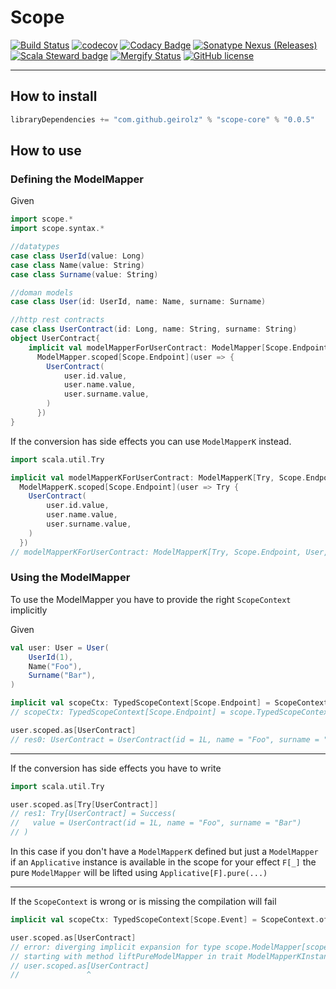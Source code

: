# Scope
[![Build Status](https://github.com/geirolz/scope/actions/workflows/cicd.yml/badge.svg)](https://github.com/geirolz/scope/actions)
[![codecov](https://img.shields.io/codecov/c/github/geirolz/scope)](https://codecov.io/gh/geirolz/scope)
[![Codacy Badge](https://api.codacy.com/project/badge/Grade/db3274b55e0c4031803afb45f58d4413)](https://www.codacy.com/manual/david.geirola/scope?utm_source=github.com&amp;utm_medium=referral&amp;utm_content=geirolz/scope&amp;utm_campaign=Badge_Grade)
[![Sonatype Nexus (Releases)](https://img.shields.io/nexus/r/com.github.geirolz/scope-core@_2.13?server=https%3A%2F%2Foss.sonatype.org)](https://mvnrepository.com/artifact/com.github.geirolz/scope-core)
[![Scala Steward badge](https://img.shields.io/badge/Scala_Steward-helping-blue.svg?style=flat&logo=data:image/png;base64,iVBORw0KGgoAAAANSUhEUgAAAA4AAAAQCAMAAAARSr4IAAAAVFBMVEUAAACHjojlOy5NWlrKzcYRKjGFjIbp293YycuLa3pYY2LSqql4f3pCUFTgSjNodYRmcXUsPD/NTTbjRS+2jomhgnzNc223cGvZS0HaSD0XLjbaSjElhIr+AAAAAXRSTlMAQObYZgAAAHlJREFUCNdNyosOwyAIhWHAQS1Vt7a77/3fcxxdmv0xwmckutAR1nkm4ggbyEcg/wWmlGLDAA3oL50xi6fk5ffZ3E2E3QfZDCcCN2YtbEWZt+Drc6u6rlqv7Uk0LdKqqr5rk2UCRXOk0vmQKGfc94nOJyQjouF9H/wCc9gECEYfONoAAAAASUVORK5CYII=)](https://scala-steward.org)
[![Mergify Status](https://img.shields.io/endpoint.svg?url=https://api.mergify.com/v1/badges/geirolz/scope&style=flat)](https://mergify.io)
[![GitHub license](https://img.shields.io/github/license/geirolz/scope)](https://github.com/geirolz/scope/blob/main/LICENSE)

---

## How to install

```sbt
libraryDependencies += "com.github.geirolz" % "scope-core" % "0.0.5"
```


## How to use

### Defining the ModelMapper

Given
```scala
import scope.*
import scope.syntax.*

//datatypes
case class UserId(value: Long)
case class Name(value: String)
case class Surname(value: String)

//doman models
case class User(id: UserId, name: Name, surname: Surname)

//http rest contracts
case class UserContract(id: Long, name: String, surname: String)
object UserContract{    
    implicit val modelMapperForUserContract: ModelMapper[Scope.Endpoint, User, UserContract] =
      ModelMapper.scoped[Scope.Endpoint](user => {
        UserContract(
            user.id.value,
            user.name.value,
            user.surname.value,
        )
      })
}
```

If the conversion has side effects you can use `ModelMapperK` instead.
```scala
import scala.util.Try

implicit val modelMapperKForUserContract: ModelMapperK[Try, Scope.Endpoint, User, UserContract] =
  ModelMapperK.scoped[Scope.Endpoint](user => Try {
    UserContract(
        user.id.value,
        user.name.value,
        user.surname.value,
    )
  })
// modelMapperKForUserContract: ModelMapperK[Try, Scope.Endpoint, User, UserContract] = scope.ModelMapperK@7d02f06f
```

### Using the ModelMapper
To use the ModelMapper you have to provide the right `ScopeContext` implicitly

Given
```scala
val user: User = User(
    UserId(1),
    Name("Foo"),
    Surname("Bar"),
)
```

```scala
implicit val scopeCtx: TypedScopeContext[Scope.Endpoint] = ScopeContext.of[Scope.Endpoint]
// scopeCtx: TypedScopeContext[Scope.Endpoint] = scope.TypedScopeContext@528bea93

user.scoped.as[UserContract]
// res0: UserContract = UserContract(id = 1L, name = "Foo", surname = "Bar")
```

---

If the conversion has side effects you have to write 
```scala
import scala.util.Try

user.scoped.as[Try[UserContract]]
// res1: Try[UserContract] = Success(
//   value = UserContract(id = 1L, name = "Foo", surname = "Bar")
// )
```

In this case if you don't have a `ModelMapperK` defined but just a `ModelMapper` if an `Applicative` instance 
is available in the scope for your effect `F[_]` the pure `ModelMapper` will be lifted using `Applicative[F].pure(...)`

---

If the `ScopeContext` is wrong or is missing the compilation will fail
```scala
implicit val scopeCtx: TypedScopeContext[Scope.Event] = ScopeContext.of[Scope.Event]

user.scoped.as[UserContract]
// error: diverging implicit expansion for type scope.ModelMapper[scopeCtx.ScopeType,repl.MdocSession.MdocApp.User,repl.MdocSession.MdocApp.UserContract]
// starting with method liftPureModelMapper in trait ModelMapperKInstances
// user.scoped.as[UserContract]
//               ^
```

